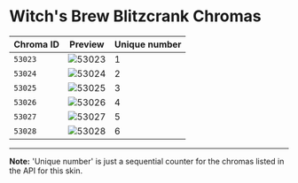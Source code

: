 # Witch's Brew Blitzcrank Chromas

| Chroma ID | Preview | Unique number |
|---|---|---|
| `53023` | ![53023](https://raw.communitydragon.org/latest/plugins/rcp-be-lol-game-data/global/default/v1/champion-chroma-images/53/53023.png) | 1 |
| `53024` | ![53024](https://raw.communitydragon.org/latest/plugins/rcp-be-lol-game-data/global/default/v1/champion-chroma-images/53/53024.png) | 2 |
| `53025` | ![53025](https://raw.communitydragon.org/latest/plugins/rcp-be-lol-game-data/global/default/v1/champion-chroma-images/53/53025.png) | 3 |
| `53026` | ![53026](https://raw.communitydragon.org/latest/plugins/rcp-be-lol-game-data/global/default/v1/champion-chroma-images/53/53026.png) | 4 |
| `53027` | ![53027](https://raw.communitydragon.org/latest/plugins/rcp-be-lol-game-data/global/default/v1/champion-chroma-images/53/53027.png) | 5 |
| `53028` | ![53028](https://raw.communitydragon.org/latest/plugins/rcp-be-lol-game-data/global/default/v1/champion-chroma-images/53/53028.png) | 6 |

---

**Note:** 'Unique number' is just a sequential counter for the chromas listed in the API for this skin.